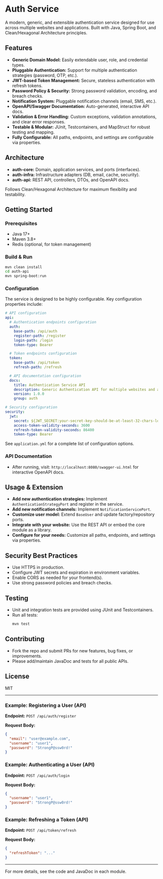 # Auth Service

A modern, generic, and extensible authentication service designed for use across multiple websites and applications. Built with Java, Spring Boot, and Clean/Hexagonal Architecture principles.

## Features
- **Generic Domain Model:** Easily extendable user, role, and credential types.
- **Pluggable Authentication:** Support for multiple authentication strategies (password, OTP, etc.).
- **JWT-based Token Management:** Secure, stateless authentication with refresh tokens.
- **Password Policy & Security:** Strong password validation, encoding, and breach checks.
- **Notification System:** Pluggable notification channels (email, SMS, etc.).
- **OpenAPI/Swagger Documentation:** Auto-generated, interactive API docs.
- **Validation & Error Handling:** Custom exceptions, validation annotations, and clear error responses.
- **Testable & Modular:** JUnit, Testcontainers, and MapStruct for robust testing and mapping.
- **Fully Configurable:** All paths, endpoints, and settings are configurable via properties.

## Architecture
- **auth-core:** Domain, application services, and ports (interfaces).
- **auth-infra:** Infrastructure adapters (DB, email, cache, security).
- **auth-api:** REST API, controllers, DTOs, and OpenAPI docs.

Follows Clean/Hexagonal Architecture for maximum flexibility and testability.

## Getting Started
### Prerequisites
- Java 17+
- Maven 3.8+
- Redis (optional, for token management)

### Build & Run
```sh
mvn clean install
cd auth-api
mvn spring-boot:run
```

### Configuration
The service is designed to be highly configurable. Key configuration properties include:

```yaml
# API configuration
api:
  # Authentication endpoints configuration
  auth:
    base-path: /api/auth
    register-path: /register
    login-path: /login
    token-type: Bearer

  # Token endpoints configuration
  token:
    base-path: /api/token
    refresh-path: /refresh

  # API documentation configuration
  docs:
    title: Authentication Service API
    description: Generic Authentication API for multiple websites and applications
    version: 1.0.0
    group: auth

# Security configuration
security:
  jwt:
    secret: ${JWT_SECRET:your-secret-key-should-be-at-least-32-chars-long}
    access-token-validity-seconds: 3600
    refresh-token-validity-seconds: 86400
    token-type: Bearer
```

See `application.yml` for a complete list of configuration options.

### API Documentation
- After running, visit: `http://localhost:8080/swagger-ui.html` for interactive OpenAPI docs.

## Usage & Extension
- **Add new authentication strategies:** Implement `AuthenticationStrategyPort` and register in the service.
- **Add new notification channels:** Implement `NotificationServicePort`.
- **Customize user model:** Extend `BaseUser` and update factory/repository ports.
- **Integrate with your website:** Use the REST API or embed the core module as a library.
- **Configure for your needs:** Customize all paths, endpoints, and settings via properties.

## Security Best Practices
- Use HTTPS in production.
- Configure JWT secrets and expiration in environment variables.
- Enable CORS as needed for your frontend(s).
- Use strong password policies and breach checks.

## Testing
- Unit and integration tests are provided using JUnit and Testcontainers.
- Run all tests:
  ```sh
  mvn test
  ```

## Contributing
- Fork the repo and submit PRs for new features, bug fixes, or improvements.
- Please add/maintain JavaDoc and tests for all public APIs.

## License
MIT

---

### Example: Registering a User (API)
**Endpoint:** `POST /api/auth/register`

**Request Body:**
```json
{
  "email": "user@example.com",
  "username": "user1",
  "password": "StrongP@ssw0rd!"
}
```

### Example: Authenticating a User (API)
**Endpoint:** `POST /api/auth/login`

**Request Body:**
```json
{
  "username": "user1",
  "password": "StrongP@ssw0rd!"
}
```

### Example: Refreshing a Token (API)
**Endpoint:** `POST /api/token/refresh`

**Request Body:**
```json
{
  "refreshToken": "..."
}
```

---

For more details, see the code and JavaDoc in each module.
